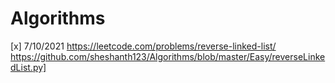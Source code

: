 # Algorithms
[x] 7/10/2021
https://leetcode.com/problems/reverse-linked-list/
https://github.com/sheshanth123/Algorithms/blob/master/Easy/reverseLinkedList.py]
